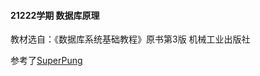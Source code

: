 #### 21222学期 数据库原理

教材选自：《数据库系统基础教程》原书第3版 机械工业出版社

参考了[SuperPung](https://www.notion.so/superpung/6c01057bb5c4474d9849b9df8e759bc1)

